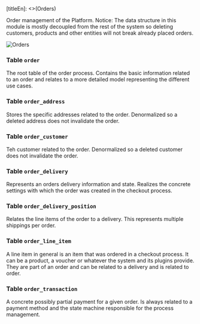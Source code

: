 [titleEn]: <>(Orders)

Order management of the Platform. Notice: The data structure in this module is mostly decoupled from the rest of the system so deleting customers, products and other entities will not break already placed orders.

![Orders](./dist/erm-shopware-core-checkout-order.svg)


### Table `order`

The root table of the order process. Contains the basic information related to an order and relates to a more detailed model representing the different use cases.


### Table `order_address`

Stores the specific addresses related to the order. Denormalized so a deleted address does not invalidate the order.


### Table `order_customer`

Teh customer related to the order. Denormalized so a deleted customer does not invalidate the order.


### Table `order_delivery`

Represents an orders delivery information and state. Realizes the concrete settings with which the order was created in the checkout process.


### Table `order_delivery_position`

Relates the line items of the order to a delivery. This represents multiple shippings per order.


### Table `order_line_item`

A line item in general is an item that was ordered in a checkout process. It can be a product, a voucher or whatever the system and its plugins provide. They are part of an order and can be related to a delivery and is related to order.


### Table `order_transaction`

A concrete possibly partial payment for a given order. Is always related to a payment method and the state machine responsible for the process management.


